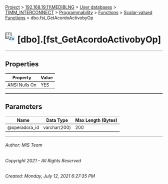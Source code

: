 #### 

[Project](../../../../../../index.md) > [192.168.19.11\\MEDIBLNG](../../../../../index.md) > [User databases](../../../../index.md) > [TIMM_INTERCONNECT](../../../index.md) > [Programmability](../../index.md) > [Functions](../index.md) > [Scalar-valued Functions](Scalar-valued_Functions.md) > dbo.fst_GetAcordoActivobyOp

# ![Scalar-valued Functions](../../../../../../Images/Function_Scalar32.png) [dbo].[fst_GetAcordoActivobyOp]

---

## <a name="#properties"></a>Properties

| Property | Value |
|---|---|
| ANSI Nulls On | YES |


---

## <a name="#parameters"></a>Parameters

| Name | Data Type | Max Length (Bytes) |
|---|---|---|
| @operadora_id | varchar(200) | 200 |


---

###### Author:  MIS Team

###### Copyright 2021 - All Rights Reserved

###### Created: Monday, July 12, 2021 6:27:35 PM

